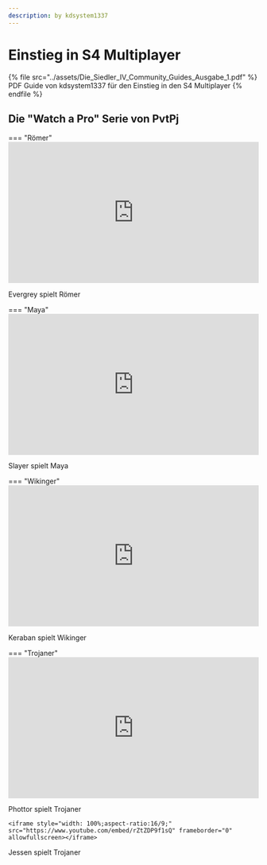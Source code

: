 ```yaml
---
description: by kdsystem1337
---
```


# Einstieg in S4 Multiplayer

{% file src="../assets/Die_Siedler_IV_Community_Guides_Ausgabe_1.pdf" %}
PDF Guide von kdsystem1337 für den Einstieg in den S4 Multiplayer
{% endfile %}

## Die "Watch a Pro" Serie von PvtPj


=== "Römer"
	<iframe style="width: 100%;aspect-ratio:16/9;" src="https://www.youtube.com/embed/tZNFFTdW-l8" frameborder="0" allowfullscreen></iframe>
<figcaption markdown>
	Evergrey spielt Römer
	
</figcaption>
            


=== "Maya"
	<iframe style="width: 100%;aspect-ratio:16/9;" src="https://www.youtube.com/embed/tabJx0aWD1Y" frameborder="0" allowfullscreen></iframe>
<figcaption markdown>
	Slayer spielt Maya
	
</figcaption>
            


=== "Wikinger"
	<iframe style="width: 100%;aspect-ratio:16/9;" src="https://www.youtube.com/watch?t=2s&v=QoJBWhSk5xY" frameborder="0" allowfullscreen></iframe>
<figcaption markdown>
	Keraban spielt Wikinger
	
</figcaption>
            


=== "Trojaner"
	<iframe style="width: 100%;aspect-ratio:16/9;" src="https://www.youtube.com/embed/nVB_JgLqh0Y" frameborder="0" allowfullscreen></iframe>
<figcaption markdown>
	Phottor spielt Trojaner
	
</figcaption>
            
	
	<iframe style="width: 100%;aspect-ratio:16/9;" src="https://www.youtube.com/embed/rZtZDP9f1sQ" frameborder="0" allowfullscreen></iframe>
<figcaption markdown>
	Jessen spielt Trojaner
	
</figcaption>
            


